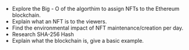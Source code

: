 - Explore the Big - O of the algorthim to assign NFTs to the Ethereum blockchain. 
- Explain what an NFT is to the viewers.
- Find the environmental impact of NFT maintenance/creation per day.
- Research SHA-256 Hash
- Explain what the blockchain is, give a basic example. 
